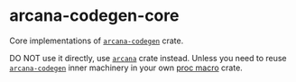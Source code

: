 arcana-codegen-core
===================

Core implementations of [`arcana-codegen`] crate.

DO NOT use it directly, use [`arcana`] crate instead. Unless you need to reuse [`arcana-codegen`] inner machinery in your own [proc macro][1] crate.





[`arcana`]: https://docs.rs/arcana
[`arcana-codegen`]: https://docs.rs/arcana-codegen

[1]: https://doc.rust-lang.org/reference/procedural-macros.html
